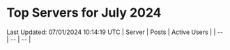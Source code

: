 # Top Servers for July 2024
Last Updated: 07/01/2024 10:14:19 UTC
| Server | Posts | Active Users |
| -- | -- | -- |
